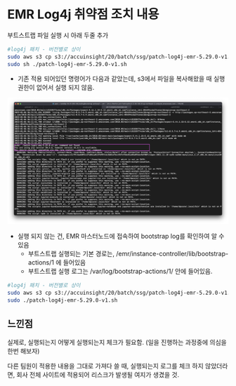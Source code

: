 # EMR Log4j 취약점 조치 내용

부트스트랩 파일 실행 시 아래 두줄 추가

```bash
#log4j 패치 - 버전별로 상이
sudo aws s3 cp s3://accuinsight/20/batch/ssg/patch-log4j-emr-5.29.0-v1.sh ./
sudo sh ./patch-log4j-emr-5.29.0-v1.sh
```


- 기존 적용 되어있던 명령어가 다음과 같았는데, s3에서 파일을 복사해왔을 때 실행권한이 없어서 실행 되지 않음.

<img src = './img/08/img1.png'></img>

- 실행 되지 않는 건, EMR 마스터노드에 접속하여 bootstrap log를 확인하여 알 수 있음
    - 부트스트랩 실행되는 기본 경로는, /emr/instance-controller/lib/bootstrap-actions/1 에 들어있음
    - 부트스트랩 실행 로그는 /var/log/bootstrap-actions/1/ 안에 들어있음.

```bash
#log4j 패치 - 버전별로 상이
sudo aws s3 cp s3://accuinsight/20/batch/ssg/patch-log4j-emr-5.29.0-v1.sh ./
sudo ./patch-log4j-emr-5.29.0-v1.sh
```

## 느낀점
실제로, 실행되는지 어떻게 실행되는지 체크가 필요함. (일을 진행하는 과정중에 의심을 한번 해보자)

다른 팀원이 적용한 내용을 그대로 가져다 쓸 때, 실행되는지 로그를 체크 하지 않았더라면, 회사 전체 사이트에 적용되어 리스크가 발생될 여지가 생겼을 것.

